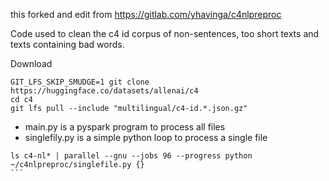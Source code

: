 this forked and edit from https://gitlab.com/yhavinga/c4nlpreproc


Code used to clean the c4 id corpus of non-sentences, too short texts and texts containing bad words.

Download 

```shell
GIT_LFS_SKIP_SMUDGE=1 git clone https://huggingface.co/datasets/allenai/c4
cd c4
git lfs pull --include "multilingual/c4-id.*.json.gz"
```


* main.py is a pyspark program to process all files
* singlefily.py is a simple python loop to process a single file


````
ls c4-nl* | parallel --gnu --jobs 96 --progress python ~/c4nlpreproc/singlefile.py {}
```
